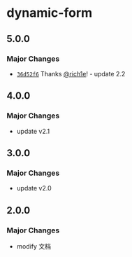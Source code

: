 # dynamic-form

## 5.0.0

### Major Changes

- [`36d52f6`](https://github.com/rich1e/firmiana/commit/36d52f6572bfb3022fa50469023bc2c67169ceec) Thanks [@rich1e](https://github.com/rich1e)! - update 2.2

## 4.0.0

### Major Changes

- update v2.1

## 3.0.0

### Major Changes

- update v2.0

## 2.0.0

### Major Changes

- modify 文档
